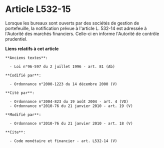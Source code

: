 # Article L532-15

Lorsque les bureaux sont ouverts par des sociétés de gestion de portefeuille, la notification prévue à l'article L. 532-14
est adressée à l'Autorité des marchés financiers. Celle-ci en informe l'Autorité de contrôle prudentiel.

**Liens relatifs à cet article**

	**Anciens textes**:

	  - Loi n°96-597 du 2 juillet 1996 - art. 81 (Ab)

	**Codifié par**:

	  - Ordonnance n°2000-1223 du 14 décembre 2000 (V)

	**Cité par**:

	  - Ordonnance n°2004-823 du 19 août 2004 - art. 4 (VD)
	  - Ordonnance n°2010-76 du 21 janvier 2010 - art. 19 (V)

	**Modifié par**:

	  - Ordonnance n°2010-76 du 21 janvier 2010 - art. 18 (V)

	**Cite**:

	  - Code monétaire et financier - art. L532-14 (V)
